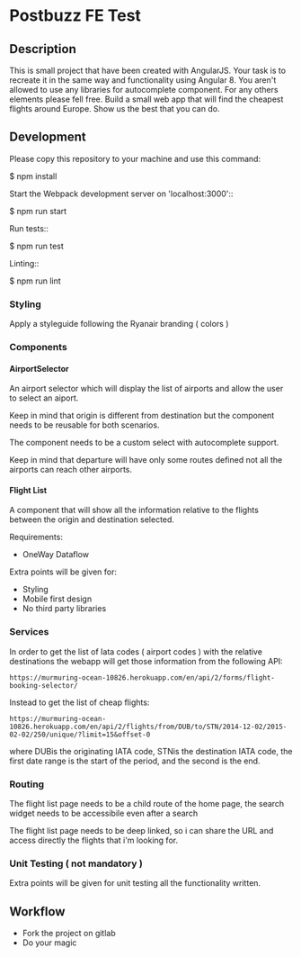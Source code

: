 # Postbuzz FE Test 

## Description

This is small project that have been created with AngularJS. 
Your task is to recreate it in the same way and functionality using Angular 8.
You aren't allowed to use any libraries for autocomplete component. 
For any others elements please fell free. 
Build a small web app that will find the cheapest flights around Europe.
Show us the best that you can do.

## Development

Please copy this repository to your machine and use this command:

  $ npm install

Start the Webpack development server on 'localhost:3000'::

  $ npm run start

Run tests::

  $ npm run test

Linting::

  $ npm run lint


### Styling

Apply a styleguide following the Ryanair branding ( colors )

### Components

#### AirportSelector

An airport selector which will display the list of airports and allow the user
to select an aiport.

Keep in mind that origin is different from destination but the component needs to
be reusable for both scenarios.

The component needs to be a custom select with autocomplete support.

Keep in mind that departure will have only some routes defined not all the
airports can reach other airports.

#### Flight List

A component that will show all the information relative to the flights between the
origin and destination selected.

Requirements:

* OneWay Dataflow

Extra points will be given for:

* Styling
* Mobile first design
* No third party libraries

### Services

In order to get the list of Iata codes ( airport codes )  with the relative destinations
the webapp will get those information from the following API:

```
https://murmuring-ocean-10826.herokuapp.com/en/api/2/forms/flight-booking-selector/
```

Instead to get the list of cheap flights:

```
https://murmuring-ocean-10826.herokuapp.com/en/api/2/flights/from/DUB/to/STN/2014-12-02/2015-02-02/250/unique/?limit=15&offset-0
```

where DUBis the originating IATA code, STNis the destination IATA code,
the first date range is the start of the period, and the second is the end.

### Routing

The flight list page needs to be a child route of the home page, the search widget
needs to be accessibile even after a search

The flight list page needs to be deep linked, so i can share the URL and access
directly the flights that i'm looking for.

### Unit Testing ( not mandatory )

Extra points will be given for unit testing all the functionality written.

## Workflow

* Fork the project on gitlab
* Do your magic
